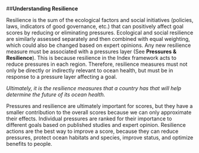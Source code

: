 ##**Understanding Resilience**Resilience is the sum of the ecological factors and social initiatives (policies, laws, indicators of good governance, etc.) that can positively affect goal scores by reducing or eliminating pressures. Ecological and social resilience are similarly assessed separately and then combined with equal weighting, which could also be changed based on expert opinions. Any new resilience measure must be associated with a pressures layer (See **Pressures & Resilience**). This is because resilience in the Index framework acts to reduce pressures in each region. Therefore, resilience measures must not only be directly or indirectly relevant to ocean health, but must be in response to a pressure layer affecting a goal.*Ultimately, it is the resilience measures that a country has that will help determine the future of its ocean health.*Pressures and resilience are ultimately important for scores, but they have a smaller contribution to the overall scores because we can only approximate their effects. Individual pressures are ranked for their importance to different goals based on published studies and expert opinion. Resilience actions are the best way to improve a score, because they can reduce pressures, protect ocean habitats and species, improve status, and optimize benefits to people.<!--- Could move Pressures & Resilience content from Manual to here ---><!---Add new section on guidance for resilience metrics for countries--->